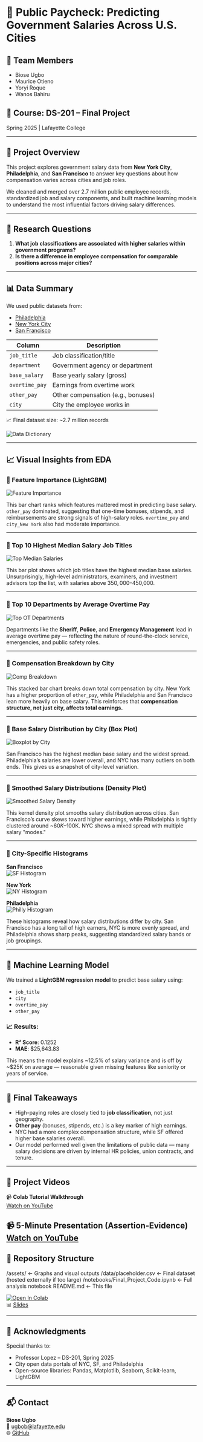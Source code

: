 

# 💼 Public Paycheck: Predicting Government Salaries Across U.S. Cities

## 👥 Team Members
- Biose Ugbo  
- Maurice Otieno  
- Yoryi Roque  
- Wanos Bahiru

## 📘 Course: DS-201 – Final Project  
Spring 2025 | Lafayette College

---

## 🧠 Project Overview

This project explores government salary data from **New York City**, **Philadelphia**, and **San Francisco** to answer key questions about how compensation varies across cities and job roles.

We cleaned and merged over 2.7 million public employee records, standardized job and salary components, and built machine learning models to understand the most influential factors driving salary differences.

---

## 🎯 Research Questions

1. **What job classifications are associated with higher salaries within government programs?**
2. **Is there a difference in employee compensation for comparable positions across major cities?**

---

## 📊 Data Summary

We used public datasets from:
- [Philadelphia](https://catalog.data.gov/dataset/city-employee-earnings)
- [New York City](https://catalog.data.gov/dataset/citywide-payroll-data-fiscal-year)
- [San Francisco](https://catalog.data.gov/dataset/employee-compensation)

| Column         | Description |
|----------------|-------------|
| `job_title`    | Job classification/title |
| `department`   | Government agency or department |
| `base_salary`  | Base yearly salary (gross) |
| `overtime_pay` | Earnings from overtime work |
| `other_pay`    | Other compensation (e.g., bonuses) |
| `city`         | City the employee works in |

📈 Final dataset size: ~2.7 million records

![Data Dictionary](./assets/newplot.png)

---

## 📈 Visual Insights from EDA

### 🔹 Feature Importance (LightGBM)

![Feature Importance](./assets/download%20(10).png)

This bar chart ranks which features mattered most in predicting base salary. `other_pay` dominated, suggesting that one-time bonuses, stipends, and reimbursements are strong signals of high-salary roles. `overtime_pay` and `city_New York` also had moderate importance.

---

### 🔹 Top 10 Highest Median Salary Job Titles

![Top Median Salaries](./assets/download%20(9).png)

This bar plot shows which job titles have the highest median base salaries. Unsurprisingly, high-level administrators, examiners, and investment advisors top the list, with salaries above $350,000–$450,000.

---

### 🔹 Top 10 Departments by Average Overtime Pay

![Top OT Departments](./assets/download%20(8).png)

Departments like the **Sheriff**, **Police**, and **Emergency Management** lead in average overtime pay — reflecting the nature of round-the-clock service, emergencies, and public safety roles.

---

### 🔹 Compensation Breakdown by City

![Comp Breakdown](./assets/download%20(7).png)

This stacked bar chart breaks down total compensation by city. New York has a higher proportion of `other_pay`, while Philadelphia and San Francisco lean more heavily on base salary. This reinforces that **compensation structure, not just city, affects total earnings.**

---

### 🔹 Base Salary Distribution by City (Box Plot)

![Boxplot by City](./assets/download%20(6).png)

San Francisco has the highest median base salary and the widest spread. Philadelphia’s salaries are lower overall, and NYC has many outliers on both ends. This gives us a snapshot of city-level variation.

---

### 🔹 Smoothed Salary Distributions (Density Plot)

![Smoothed Salary Density](./assets/download%20(5).png)

This kernel density plot smooths salary distribution across cities. San Francisco’s curve skews toward higher earnings, while Philadelphia is tightly clustered around ~$60K–$100K. NYC shows a mixed spread with multiple salary "modes."

---

### 🔹 City-Specific Histograms

**San Francisco**  
![SF Histogram](./assets/download%20(4).png)

**New York**  
![NY Histogram](./assets/download%20(3).png)

**Philadelphia**  
![Philly Histogram](./assets/download%20(2).png)

These histograms reveal how salary distributions differ by city. San Francisco has a long tail of high earners, NYC is more evenly spread, and Philadelphia shows sharp peaks, suggesting standardized salary bands or job groupings.

---

## 🤖 Machine Learning Model

We trained a **LightGBM regression model** to predict base salary using:
- `job_title`
- `city`
- `overtime_pay`
- `other_pay`

### 📈 Results:
- **R² Score**: 0.1252
- **MAE**: $25,643.83

This means the model explains ~12.5% of salary variance and is off by ~$25K on average — reasonable given missing features like seniority or years of service.

---

## 🧠 Final Takeaways

- High-paying roles are closely tied to **job classification**, not just geography.
- **Other pay** (bonuses, stipends, etc.) is a key marker of high earnings.
- NYC had a more complex compensation structure, while SF offered higher base salaries overall.
- Our model performed well given the limitations of public data — many salary decisions are driven by internal HR policies, union contracts, and tenure.

---

## 🎥 Project Videos

📹 **Colab Tutorial Walkthrough**  
[Watch on YouTube](https://youtu.be/mPa75j7P100)

📹 **5-Minute Presentation (Assertion-Evidence)**  
[Watch on YouTube](https://youtu.be/95L-Ps0Roj4)
---

## 📁 Repository Structure
/assets/ <- Graphs and visual outputs
/data/placeholder.csv <- Final dataset (hosted externally if too large)
/notebooks/Final_Project_Code.ipynb <- Full analysis notebook
README.md <- This file


[![Open In Colab](https://colab.research.google.com/assets/colab-badge.svg)](https://colab.research.google.com/drive/159OHt7bwRdVXZFmCjwO2d_RVej248dP9)  
📊 [Slides](https://docs.google.com/presentation/d/1hezgQOHoLfX9G5gEsrmQ3CcrQoJRH5h65-TzNkej9No/edit?usp=sharing)

---

## 🙌 Acknowledgments

Special thanks to:
- Professor Lopez – DS-201, Spring 2025
- City open data portals of NYC, SF, and Philadelphia
- Open-source libraries: Pandas, Matplotlib, Seaborn, Scikit-learn, LightGBM

---

## 📬 Contact

**Biose Ugbo**  
📧 ugbob@lafayette.edu  
🌐 [GitHub](https://github.com/your-username)


